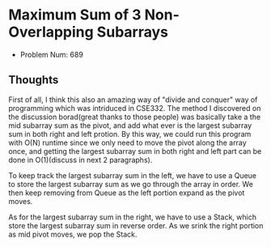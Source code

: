 # Maximum Sum of 3 Non-Overlapping Subarrays
 * Problem Num: 689

## Thoughts
First of all, I think this also an amazing way of "divide and conquer" way of programming which was intriduced in CSE332. The method I discovered on the discussion borad(great thanks to those people) was basically take a the mid subarray sum as the pivot, and add what ever is the largest subarray sum in both right and left protion. By this way, we could run this program with O(N) runtime since we only need to move the pivot along the array once, and getting the largest subarray sum in both right and left part can be done in O(1)(discuss in next 2 paragraphs).

To keep track the largest subarray sum in the left, we have to use a Queue to store the largest subarray sum as we go through the array in order. We then keep removing from Queue as the left portion expand as the pivot moves.

As for the largest subarray sum in the right, we have to use a Stack, which store the largest subarray sum in reverse order. As we srink the right portion as mid pivot moves, we pop the Stack.

